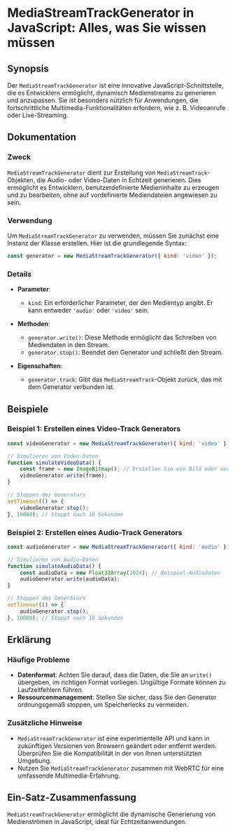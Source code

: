 <!--
Meta Description: # MediaStreamTrackGenerator in JavaScript: Alles, was Sie wissen müssen ## Synopsis Der `MediaStreamTrackGenerator` ist eine innovative JavaScript-Sch...
Meta Keywords: sie, mediastreamtrackgenerator, die, von, generator
-->

# MediaStreamTrackGenerator in JavaScript: Alles, was Sie wissen müssen

## Synopsis
Der `MediaStreamTrackGenerator` ist eine innovative JavaScript-Schnittstelle, die es Entwicklern ermöglicht, dynamisch Medienstreams zu generieren und anzupassen. Sie ist besonders nützlich für Anwendungen, die fortschrittliche Multimedia-Funktionalitäten erfordern, wie z. B. Videoanrufe oder Live-Streaming.

## Dokumentation

### Zweck
`MediaStreamTrackGenerator` dient zur Erstellung von `MediaStreamTrack`-Objekten, die Audio- oder Video-Daten in Echtzeit generieren. Dies ermöglicht es Entwicklern, benutzerdefinierte Medieninhalte zu erzeugen und zu bearbeiten, ohne auf vordefinierte Mediendateien angewiesen zu sein.

### Verwendung
Um `MediaStreamTrackGenerator` zu verwenden, müssen Sie zunächst eine Instanz der Klasse erstellen. Hier ist die grundlegende Syntax:

```javascript
const generator = new MediaStreamTrackGenerator({ kind: 'video' });
```

### Details
- **Parameter**:
  - `kind`: Ein erforderlicher Parameter, der den Medientyp angibt. Er kann entweder `'audio'` oder `'video'` sein.
  
- **Methoden**:
  - `generator.write()`: Diese Methode ermöglicht das Schreiben von Mediendaten in den Stream.
  - `generator.stop()`: Beendet den Generator und schließt den Stream.

- **Eigenschaften**:
  - `generator.track`: Gibt das `MediaStreamTrack`-Objekt zurück, das mit dem Generator verbunden ist.

## Beispiele

### Beispiel 1: Erstellen eines Video-Track Generators

```javascript
const videoGenerator = new MediaStreamTrackGenerator({ kind: 'video' });

// Simulieren von Video-Daten
function simulateVideoData() {
    const frame = new ImageBitmap(); // Erstellen Sie ein Bild oder verwenden Sie ein Bild
    videoGenerator.write(frame);
}

// Stoppen des Generators
setTimeout(() => {
    videoGenerator.stop();
}, 10000); // Stoppt nach 10 Sekunden
```

### Beispiel 2: Erstellen eines Audio-Track Generators

```javascript
const audioGenerator = new MediaStreamTrackGenerator({ kind: 'audio' });

// Simulieren von Audio-Daten
function simulateAudioData() {
    const audioData = new Float32Array(1024); // Beispiel-Audiodaten
    audioGenerator.write(audioData);
}

// Stoppen des Generators
setTimeout(() => {
    audioGenerator.stop();
}, 10000); // Stoppt nach 10 Sekunden
```

## Erklärung

### Häufige Probleme
- **Datenformat**: Achten Sie darauf, dass die Daten, die Sie an `write()` übergeben, im richtigen Format vorliegen. Ungültige Formate können zu Laufzeitfehlern führen.
- **Ressourcenmanagement**: Stellen Sie sicher, dass Sie den Generator ordnungsgemäß stoppen, um Speicherlecks zu vermeiden.

### Zusätzliche Hinweise
- `MediaStreamTrackGenerator` ist eine experimentelle API und kann in zukünftigen Versionen von Browsern geändert oder entfernt werden. Überprüfen Sie die Kompatibilität in der von Ihnen unterstützten Umgebung.
- Nutzen Sie `MediaStreamTrackGenerator` zusammen mit WebRTC für eine umfassende Multimedia-Erfahrung.

## Ein-Satz-Zusammenfassung
`MediaStreamTrackGenerator` ermöglicht die dynamische Generierung von Medienströmen in JavaScript, ideal für Echtzeitanwendungen.